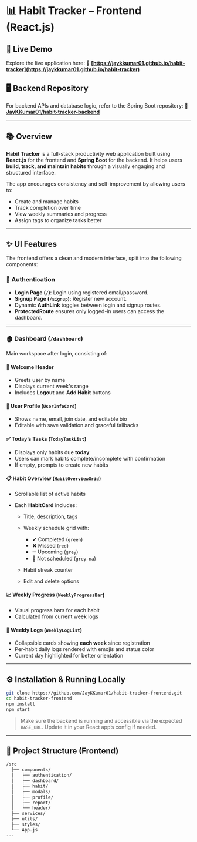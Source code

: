 # 📊 Habit Tracker – Frontend (React.js)

## 🚀 Live Demo

Explore the live application here:
🔗 **[https://jaykkumar01.github.io/habit-tracker](https://jaykkumar01.github.io/habit-tracker)**

## 🖥️ Backend Repository

For backend APIs and database logic, refer to the Spring Boot repository:
🔗 **[JayKKumar01/habit-tracker-backend](https://github.com/JayKKumar01/habit-tracker-backend)**

---

## 📚 Overview

**Habit Tracker** is a full-stack productivity web application built using **React.js** for the frontend and **Spring Boot** for the backend.
It helps users **build, track, and maintain habits** through a visually engaging and structured interface.

The app encourages consistency and self-improvement by allowing users to:

* Create and manage habits
* Track completion over time
* View weekly summaries and progress
* Assign tags to organize tasks better

---

## ✨ UI Features

The frontend offers a clean and modern interface, split into the following components:

### 🔐 Authentication

* **Login Page (`/`)**: Login using registered email/password.
* **Signup Page (`/signup`)**: Register new account.
* Dynamic **AuthLink** toggles between login and signup routes.
* **ProtectedRoute** ensures only logged-in users can access the dashboard.

---

### 🏠 Dashboard (`/dashboard`)

Main workspace after login, consisting of:

#### 👋 Welcome Header

* Greets user by name
* Displays current week's range
* Includes **Logout** and **Add Habit** buttons

#### 👤 User Profile (`UserInfoCard`)

* Shows name, email, join date, and editable bio
* Editable with save validation and graceful fallbacks

#### ✅ Today’s Tasks (`TodayTaskList`)

* Displays only habits due **today**
* Users can mark habits complete/incomplete with confirmation
* If empty, prompts to create new habits

#### 📋 Habit Overview (`HabitOverviewGrid`)

* Scrollable list of active habits
* Each **HabitCard** includes:

  * Title, description, tags
  * Weekly schedule grid with:

    * ✔ Completed (`green`)
    * ✖ Missed (`red`)
    * ➖ Upcoming (`grey`)
    * 🚫 Not scheduled (`grey-na`)
  * Habit streak counter
  * Edit and delete options

#### 📈 Weekly Progress (`WeeklyProgressBar`)

* Visual progress bars for each habit
* Calculated from current week logs

#### 📅 Weekly Logs (`WeeklyLogList`)

* Collapsible cards showing **each week** since registration
* Per-habit daily logs rendered with emojis and status color
* Current day highlighted for better orientation

---

## ⚙️ Installation & Running Locally

```bash
git clone https://github.com/JayKKumar01/habit-tracker-frontend.git
cd habit-tracker-frontend
npm install
npm start
```

> Make sure the backend is running and accessible via the expected `BASE_URL`.
> Update it in your React app’s config if needed.

---

## 📂 Project Structure (Frontend)

```bash
/src
  ├── components/
  │   ├── authentication/
  │   ├── dashboard/
  │   ├── habit/
  │   ├── modals/
  │   ├── profile/
  │   ├── report/
  │   └── header/
  ├── services/
  ├── utils/
  ├── styles/
  └── App.js
---
